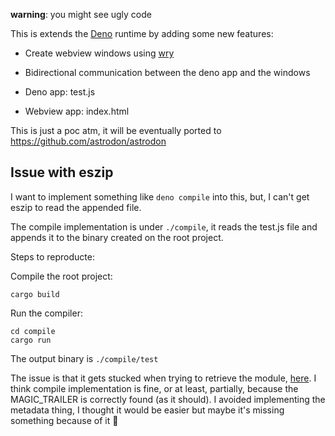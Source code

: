 **warning**: you might see ugly code

This is extends the [Deno](https://deno.land/) runtime by adding some new features:

- Create webview windows using [wry](https://github.com/tauri-apps/wry)
- Bidirectional communication between the deno app and the windows

- Deno app: test.js
- Webview app: index.html


This is just a poc atm, it will be eventually ported to https://github.com/astrodon/astrodon


## Issue with eszip

I want to implement something like `deno compile` into this, but, I can't get eszip to read the appended file.

The compile implementation is under `./compile`, it reads the test.js file and appends it to the binary created on the root project.

Steps to reproducte:

Compile the root project:
```
cargo build
```

Run the compiler:
```
cd compile
cargo run
```

The output binary is `./compile/test`

The issue is that it gets stucked when trying to retrieve the module, [here](https://github.com/marc2332/deno_tauri/blob/4e58e6f955631cb3ac336444d156af633b973d27/src/main.rs#L91).
I think compile implementation is fine, or at least, partially, because the MAGIC_TRAILER is correctly found (as it should).
I avoided implementing the metadata thing, I thought it would be easier but maybe it's missing something because of it 🤔 

